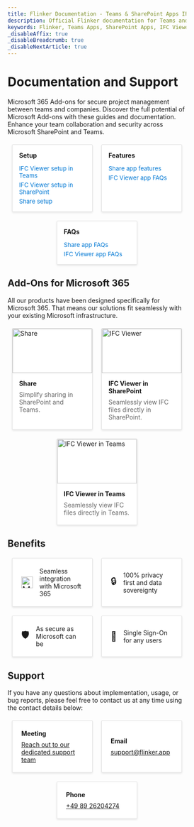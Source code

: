 ```yaml
---
title: Flinker Documentation - Teams & SharePoint Apps IFC Viewer & Permissions Management
description: Official Flinker documentation for Teams and SharePoint apps. Learn how to use the IFC Viewer for BIM files and manage sharing and permissions with our comprehensive guides.
keywords: Flinker, Teams Apps, SharePoint Apps, IFC Viewer, BIM Viewer, Sharing Permissions, Permissions Management, Documentation
_disableAffix: true
_disableBreadcrumb: true
_disableNextArticle: true
---
```


<style>

  /* Reset box-sizing for consistency */
  * {
    box-sizing: border-box;
  }

  /* Container for the vertical cards */
  .vertical-card-container,
  .horizontal-card-container,
  .benefits-container {
    display: flex;
    flex-wrap: wrap;
    justify-content: center; /* Center the cards */
    gap: 20px; /* Space between cards */
    margin: 20px 0;
    align-items: stretch;
    width: 100%; /* Ensure full width within wrapper */
  }

  /* Individual vertical card styling */
  .vertical-card,
  .horizontal-card,
  .benefit-item {
    flex: 1 1 calc(33.333% - 20px); /* Three cards per row */
    max-width: calc(33.333% - 20px);
    border: 1px solid #e1e1e1;
    border-radius: 2px; /* Smaller border radius */
    text-align: left;
    color: inherit;
    box-shadow: 0 2px 4px rgba(0, 0, 0, 0.1);
    transition: transform 0.2s, box-shadow 0.2s;
    display: flex;
    flex-direction: column;
    background-color: #fff;
    text-decoration: none; /* Remove underline for links */
  }

  /* Image styling for vertical cards */
  .vertical-card img,
  .horizontal-card img {
    width: 100%;
    height: 100px; /* Fixed height for images */
    object-fit: contain;
    border-top-left-radius: 2px; /* Match smaller border radius */
    border-top-right-radius: 2px;
  }

  /* Card content for vertical cards */
  .vertical-card-content,
  .horizontal-card-content {
    padding: 15px;
    flex: 1;
    display: flex;
    flex-direction: column;
  }

  /* Card title */
  .card-title {
    font-size: 1em; /* Smaller font size */
    margin-bottom: 8px;
    margin-top: 0;
  }

  /* Card description */
  .card-description {
    flex-grow: 1;
    margin: 0;
    margin-bottom: 4px;
    color: #666;
  }

  /* Links within cards */
  .card-link {
    color: #0078d4;
    text-decoration: none;
    margin-top: 5px;
    font-size: 0.95em;
  }

  .card-link:hover {
    text-decoration: underline;
  }

  /* Benefits Item Specific */
  .benefit-item {
    align-items: center;
    flex-direction: row;
    padding: 20px;
  }

  .benefit-icon {
    font-size: 1.5em;
    margin-right: 15px;
    display: flex;
    align-items: center;
    justify-content: center;
  }

  .benefit-text {
    font-size: 1em;
  }

  /* Responsive Design */
  @media (max-width: 1200px) {
    .vertical-card,
    .horizontal-card,
    .benefit-item {
      flex: 1 1 calc(50% - 20px); /* Two cards per row */
      max-width: calc(50% - 20px);
    }
  }

  @media (max-width: 768px) {
    .vertical-card,
    .horizontal-card,
    .benefit-item {
      flex: 1 1 100%; /* Single card per row */
      max-width: 100%;
    }

    .horizontal-card {
      flex-direction: column;
      align-items: center;
    }

    .horizontal-card img {
      margin-right: 0;
      margin-bottom: 10px;
    }

    .horizontal-card-content {
      text-align: center;
    }

    .benefit-item {
      flex-direction: column;
      text-align: center;
    }

    .benefit-icon {
      margin-right: 0;
      margin-bottom: 10px;
    }
  }
</style>

# Documentation and Support

Microsoft 365 Add-ons for secure project management between teams and companies. Discover the full potential of Microsoft Add-ons with these guides and documentation. Enhance your team collaboration and security across Microsoft SharePoint and Teams.

<!-- Vertical Cards -->
<div class="vertical-card-container">
  <div class="vertical-card">
    <div class="vertical-card-content">
      <h3 class="card-title">Setup</h3>
      <a href="/docs/setting-up-the-ifc-viewer-in-microsoft-teams.html" class="card-link">IFC Viewer setup in Teams</a>
      <a href="/docs/viewer-app-installation-with-admin-approval.html" class="card-link">IFC Viewer setup in SharePoint</a>
      <a href="/docs/installation.html" class="card-link">Share setup</a>
    </div>
  </div>
  <div class="vertical-card">
    <div class="vertical-card-content">
      <h3 class="card-title">Features</h3>
      <a href="/docs/share-features.html" class="card-link">Share app features</a>
      <a href="/docs/faq-ifc-viewer.html" class="card-link">IFC Viewer app FAQs</a>
    </div>
  </div>
  <div class="vertical-card">
    <div class="vertical-card-content">
      <h3 class="card-title">FAQs</h3>
      <a href="/docs/faq-share-add-on-for-microsoft-sharepoint.html" class="card-link">Share app FAQs</a>
      <a href="/docs/faq-ifc-viewer.html" class="card-link">IFC Viewer app FAQs</a>
    </div>
  </div>  
</div>

## Add-Ons for Microsoft 365
All our products have been designed specifically for Microsoft 365. That means our solutions fit seamlessly with your existing Microsoft infrastructure.

<!-- Horizontal Cards -->
<div class="horizontal-card-container"> 
  <a href="/docs/share-features.html" class="horizontal-card">
    <img 
      src="https://store-images.s-microsoft.com/image/apps.8710.f4a5189b-9a64-4251-b3ad-9fe54b90332c.a6ddbdcf-71af-4b0a-9ac8-1fddd491d66d.4a1843fb-411a-42b1-b5f4-d83bdb3b72d1.png" 
      alt="Share">
    <div class="horizontal-card-content">
      <h3 class="card-title">Share</h3>
      <p class="card-description">Simplify sharing in SharePoint and Teams.</p>
    </div>
  </a>
  <a href="/docs/viewer-app-installation-with-admin-approval.html" class="horizontal-card">
    <img 
      src="https://store-images.s-microsoft.com/image/apps.12309.c24477af-2aeb-444a-9f51-3442091a108b.7f8441a4-87aa-4f3c-b52a-2f18c329ec78.fe7c80b2-03e4-4f1f-8dc5-c08984c0d3ec.png" 
      alt="IFC Viewer">
    <div class="horizontal-card-content">
      <h3 class="card-title">IFC Viewer in SharePoint</h3>
      <p class="card-description">Seamlessly view IFC files directly in SharePoint.</p>
    </div>
  </a>
  <a href="/docs/setting-up-the-ifc-viewer-in-microsoft-teams.html" class="horizontal-card">
    <img 
      src="https://store-images.s-microsoft.com/image/apps.12309.c24477af-2aeb-444a-9f51-3442091a108b.7f8441a4-87aa-4f3c-b52a-2f18c329ec78.fe7c80b2-03e4-4f1f-8dc5-c08984c0d3ec.png" 
      alt="IFC Viewer in Teams">
    <div class="horizontal-card-content">
      <h3 class="card-title">IFC Viewer in Teams</h3>
      <p class="card-description">Seamlessly view IFC files directly in Teams.</p>
    </div>
  </a>

</div>

## Benefits

<div class="benefits-container">
  <div class="benefit-item">
    <span class="benefit-icon">
      <img src="https://upload.wikimedia.org/wikipedia/commons/thumb/4/44/Microsoft_logo.svg/240px-Microsoft_logo.svg.png" alt="Microsoft" width="26" height="auto" style="max-width: unset;">
    </span>
    <span class="benefit-text">Seamless integration with Microsoft 365</span>
  </div>
  <div class="benefit-item">
    <span class="benefit-icon">🔒</span>
    <span class="benefit-text">100% privacy first and data sovereignty</span>
  </div>
  <div class="benefit-item">
    <span class="benefit-icon">🛡️</span>
    <span class="benefit-text">As secure as Microsoft can be</span>
  </div>
  <div class="benefit-item">
    <span class="benefit-icon">🔑</span>
    <span class="benefit-text">Single Sign-On for any users</span>
  </div>

</div>

## Support

If you have any questions about implementation, usage, or bug reports, please feel free to contact us at any time using the contact details below:

<!-- Benefits Container for Contact Information -->
<div class="benefits-container">
  <div class="benefit-item">
    <span class="benefit-text">
      <h3 class="card-title">Meeting</h3>
      <a href="https://outlook.office365.com/book/SupportConsultingonlinemeeting@flinker.app/" class="contact-link">Reach out to our dedicated support team</a>
    </span>
  </div>
  <div class="benefit-item">
    <span class="benefit-text">
      <h3 class="card-title">Email</h3>
      <a href="mailto:support@flinker.app" class="contact-link">support@flinker.app</a>
    </span>
  </div>
  <div class="benefit-item">
    <span class="benefit-text">
      <h3 class="card-title">Phone</h3>
      <a href="tel:+498926204274" class="contact-link">+49 89 26204274</a>
    </span>
  </div>
</div>
